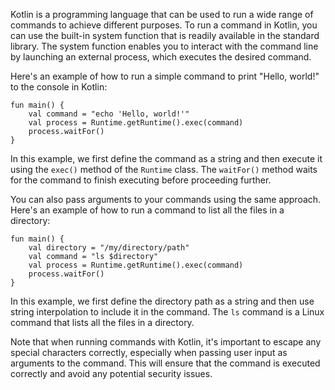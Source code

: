 Kotlin is a programming language that can be used to run a wide range of commands to achieve different purposes. To run a command in Kotlin, you can use the built-in system function that is readily available in the standard library. The system function enables you to interact with the command line by launching an external process, which executes the desired command.

Here's an example of how to run a simple command to print "Hello, world!" to the console in Kotlin:

```
fun main() {
    val command = "echo 'Hello, world!'"
    val process = Runtime.getRuntime().exec(command)
    process.waitFor()
}
```

In this example, we first define the command as a string and then execute it using the `exec()` method of the `Runtime` class. The `waitFor()` method waits for the command to finish executing before proceeding further.

You can also pass arguments to your commands using the same approach. Here's an example of how to run a command to list all the files in a directory:

```
fun main() {
    val directory = "/my/directory/path"
    val command = "ls $directory"
    val process = Runtime.getRuntime().exec(command)
    process.waitFor()
}
```

In this example, we first define the directory path as a string and then use string interpolation to include it in the command. The `ls` command is a Linux command that lists all the files in a directory.

Note that when running commands with Kotlin, it's important to escape any special characters correctly, especially when passing user input as arguments to the command. This will ensure that the command is executed correctly and avoid any potential security issues.